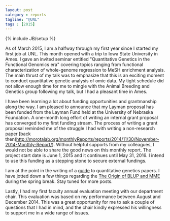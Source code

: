 ```yaml
---
layout: post
category : reports
tagline: "@UNL"
tags : [2015]
---
```

{% include JB/setup %}

As of March 2015, I am a halfway through my first year since I started my first job at UNL.
This month opened with a trip to Iowa State University in Ames.
I gave an invited seminar entitled "Quantitative Genetics in the Functional Genomics era" covering topics ranging from functional characterization of whole-genome regression to MeSH enrichment analysis.
The main thrust of my talk was to emphasize that this is an exciting moment to conduct quantitative genetic analysis of omic data. My tight schedule did not allow enough time for me to mingle with the Animal Breeding and Genetics group following my talk, but I had a pleasant time in Ames. 

I have been learning a lot about funding opportunities and grantmanship along the way.
I am pleased to announce that my Layman proposal has been funded from the Layman Fund held at the University of Nebraska Foundation.
A one-month long effort of writing an internal grant proposal has converged to my first funding stream. 
The process of writing a grant proposal reminded me of the struggle I had with writing a non-research paper [back then(http://morotalab.org/monthlyReports/reports/2014/11/30/November-2014-Monthly-Report/). 
Without helpful supports from my colleagues, I would not be able to share the good news on this monthly report. The project start date is June 1, 2015 and it continues until May 31, 2016.
I intend to use this funding as a stepping stone to secure external fundings.

I am at the point in the writing of a [guide](http://morotalab.org/literature/) to quantitative genetics papers. I have jotted down a few things regarding the [The Origin of BLUP and MME](http://morotalab.org/literature/2015/03/07/The-Origin-of-BLUP-and-MME/) during the spring break. Stay tuned for more posts. 

Lastly, I had my first faculty annual evaluation meeting with our department chair. This evaluation was based on my performance between August and December 2014.
This was a great opportunity for me to ask a couple of questions that I had in mind, and the chair kindly expressed his willingness to support me in a wide range of issues.

